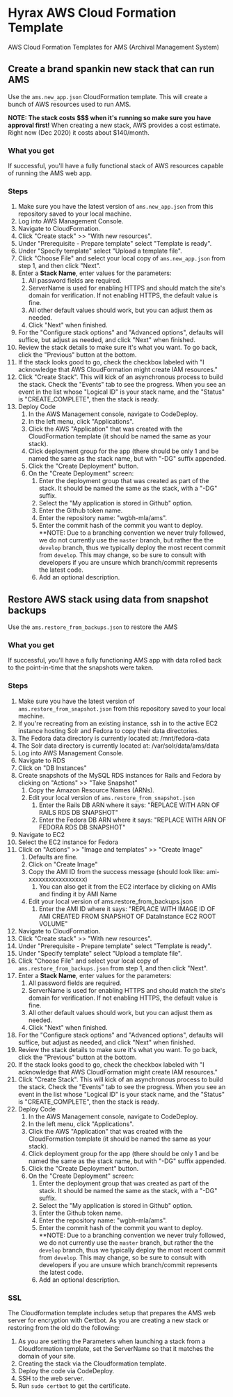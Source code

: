 # Hyrax AWS Cloud Formation Template
AWS Cloud Formation Templates for AMS (Archival Management System)

## Create a brand spankin new stack that can run AMS

Use the `ams.new_app.json` CloudFormation template. This will create a bunch of
AWS resources used to run AMS.

**NOTE: The stack costs $$$ when it's running so make sure you have approval
first!** When creating a new stack, AWS provides a cost estimate. Right now
(Dec 2020) it costs about $140/month.

### What you get

If successful, you'll have a fully functional stack of AWS resources capable of
running the AMS web app.

### Steps

1. Make sure you have the latest version of `ams.new_app.json` from this
   repository saved to your local machine.
1. Log into AWS Management Console.
1. Navigate to CloudFormation.
1. Click "Create stack" >> "With new resources".
1. Under "Prerequisite - Prepare template" select "Template is ready".
1. Under "Specify template" select "Upload a template file".
1. Click "Choose File" and select your local copy of `ams.new_app.json` from
   step 1, and then click "Next".
1. Enter a **Stack Name**, enter values for the parameters:
   1. All password fields are required.
   1. ServerName is used for enabling HTTPS and should match the site's domain for verification. If not enabling HTTPS, the default value is fine.
   1. All other default values should work, but you can adjust them as needed.
   1. Click "Next" when finished.
1. For the "Configure stack options" and "Advanced options", defaults will
   suffice, but adjust as needed, and click "Next" when finished.
1. Review the stack details to make sure it's what you want. To go back, click
   the "Previous" button at the bottom.
1. If the stack looks good to go, check the checkbox labeled with
   "I acknowledge that AWS CloudFormation might create IAM resources."
1. Click "Create Stack". This will kick of an asynchronous process to build
   the stack. Check the "Events" tab to see the progress. When you see an event
   in the list whose "Logical ID" is your stack name, and the "Status" is
   "CREATE_COMPLETE", then the stack is ready.
1. Deploy Code
   1. In the AWS Management console, navigate to CodeDeploy.
   1. In the left menu, click "Applications".
   1. Click the AWS "Application" that was created with the CloudFormation
      template (it should be named the same as your stack).
   1. Click deployment group for the app (there should be only 1 and be named
      the same as the stack name, but with "-DG" suffix appended.
   1. Click the "Create Deployment" button.
   1. On the "Create Deployment" screen:
      1. Enter the deployment group that was created as part of the stack. It
         should be named the same as the stack, with a "-DG" suffix.
      1. Select the "My application is stored in Github" option.
      1. Enter the Github token name.
      1. Enter the repository name: "wgbh-mla/ams".
      1. Enter the commit hash of the commit you want to deploy. **NOTE:
         Due to a branching convention we never truly followed, we do not
         currently use the `master` branch, but rather the the `develop` branch,
         thus we typically deploy the most recent commit from `develop`. This
         may change, so be sure to consult with developers if you are unsure
         which branch/commit represents the latest code.
      1. Add an optional description.

## Restore AWS stack using data from snapshot backups

Use the `ams.restore_from_backups.json` to restore the AMS

### What you get

If successful, you'll have a fully functioning AMS app with data rolled back
to the point-in-time that the snapshots were taken.

### Steps

1. Make sure you have the latest version of `ams.restore_from_snapshot.json` from this
   repository saved to your local machine.
1. If you're recreating from an existing instance, ssh in to the active EC2 instance hosting Solr and Fedora to copy their data directories.
  1. The Fedora data directory is currently located at: /mnt/fedora-data
  1. The Solr data directory is currently located at: /var/solr/data/ams/data
1. Log into AWS Management Console.
1. Navigate to RDS
1. Click on "DB Instances"
1. Create snapshots of the MySQL RDS instances for Rails and Fedora by clicking on "Actions" >> "Take Snapshot"
   1. Copy the Amazon Resource Names (ARNs).
   1. Edit your local version of `ams.restore_from_snapshot.json`
      1. Enter the Rails DB ARN where it says: "REPLACE WITH ARN OF RAILS RDS DB SNAPSHOT"
      1. Enter the Fedora DB ARN where it says: "REPLACE WITH ARN OF FEDORA RDS DB SNAPSHOT"
1. Navigate to EC2
1. Select the EC2 instance for Fedora
1. Click on "Actions" >> "Image and templates" >> "Create Image"
   1. Defaults are fine.
   1. Click on "Create Image"
   1. Copy the AMI ID from the success message (should look like: ami-xxxxxxxxxxxxxxxxx)
      1. You can also get it from the EC2 interface by clicking on AMIs and finding it by AMI Name
   1. Edit your local version of ams.restore_from_backups.json
      1. Enter the AMI ID where it says: "REPLACE WITH IMAGE ID OF AMI CREATED FROM SNAPSHOT OF DataInstance EC2 ROOT VOLUME"
1. Navigate to CloudFormation.
1. Click "Create stack" >> "With new resources".
1. Under "Prerequisite - Prepare template" select "Template is ready".
1. Under "Specify template" select "Upload a template file".
1. Click "Choose File" and select your local copy of `ams.restore_from_backups.json` from
   step 1, and then click "Next".
1. Enter a **Stack Name**, enter values for the parameters:
   1. All password fields are required.
   1. ServerName is used for enabling HTTPS and should match the site's domain for verification. If not enabling HTTPS, the default value is fine.
   1. All other default values should work, but you can adjust them as needed.
   1. Click "Next" when finished.
1. For the "Configure stack options" and "Advanced options", defaults will
   suffice, but adjust as needed, and click "Next" when finished.
1. Review the stack details to make sure it's what you want. To go back, click
   the "Previous" button at the bottom.
1. If the stack looks good to go, check the checkbox labeled with
   "I acknowledge that AWS CloudFormation might create IAM resources."
1. Click "Create Stack". This will kick of an asynchronous process to build
   the stack. Check the "Events" tab to see the progress. When you see an event
   in the list whose "Logical ID" is your stack name, and the "Status" is
   "CREATE_COMPLETE", then the stack is ready.
1. Deploy Code
   1. In the AWS Management console, navigate to CodeDeploy.
   1. In the left menu, click "Applications".
   1. Click the AWS "Application" that was created with the CloudFormation
      template (it should be named the same as your stack).
   1. Click deployment group for the app (there should be only 1 and be named
      the same as the stack name, but with "-DG" suffix appended.
   1. Click the "Create Deployment" button.
   1. On the "Create Deployment" screen:
      1. Enter the deployment group that was created as part of the stack. It
         should be named the same as the stack, with a "-DG" suffix.
      1. Select the "My application is stored in Github" option.
      1. Enter the Github token name.
      1. Enter the repository name: "wgbh-mla/ams".
      1. Enter the commit hash of the commit you want to deploy. **NOTE:
         Due to a branching convention we never truly followed, we do not
         currently use the `master` branch, but rather the the `develop` branch,
         thus we typically deploy the most recent commit from `develop`. This
         may change, so be sure to consult with developers if you are unsure
         which branch/commit represents the latest code.
      1. Add an optional description.

### SSL

The Cloudformation template includes setup that prepares the AMS web server for encryption with Certbot. As you are creating a new stack or restoring from the old do the following:

1. As you are setting the Parameters when launching a stack from a Cloudformation template, set the ServerName so that it matches the domain of your site.
1. Creating the stack via the Cloudformation template.
1. Deploy the code via CodeDeploy.
1. SSH to the web server.
1. Run `sudo certbot` to get the certificate.

